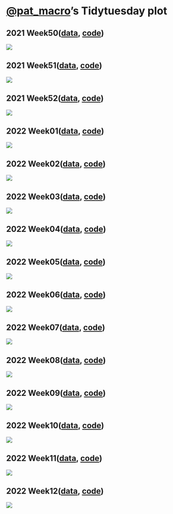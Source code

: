 [@pat_macro](https://twitter.com/pat_macro)’s Tidytuesday plot
================

## 2021 Week50([data](https://github.com/rfordatascience/tidytuesday/blob/master/data/2021/2021-12-07/readme.md), [code](https://github.com/ocean-v/my_tidytuesday/blob/main/code/Week_50_code.r))

![](images/2021_week50_result_plot.png)

## 2021 Week51([data](https://github.com/rfordatascience/tidytuesday/blob/master/data/2021/2021-12-14/readme.md), [code](https://github.com/ocean-v/my_tidytuesday/blob/main/code/Week_51_code.r))

![](images/2021_week51_result_plot.png)

## 2021 Week52([data](https://github.com/rfordatascience/tidytuesday/blob/master/data/2021/2021-12-21/readme.md), [code](https://github.com/ocean-v/my_tidytuesday/blob/main/code/Week_52_code.r))

![](images/2021_week52_result_plot.png)

## 2022 Week01([data](), [code](https://github.com/ocean-v/my_tidytuesday/blob/main/code/2022_Week_01_code.r))

![](images/2022_week01_result_plot.png)

## 2022 Week02([data](https://github.com/rfordatascience/tidytuesday/blob/master/data/2022/2022-01-11/readme.md), [code](https://github.com/ocean-v/my_tidytuesday/blob/main/code/2022_Week_02_code.r))

![](images/2022_week02_anime.gif)

## 2022 Week03([data](https://github.com/rfordatascience/tidytuesday/blob/master/data/2022/2022-01-18/readme.md), [code](https://github.com/ocean-v/my_tidytuesday/blob/main/code/2022_Week_03_code.r))

![](images/2022_week03_result_plot.png)

## 2022 Week04([data](https://github.com/rfordatascience/tidytuesday/blob/master/data/2022/2022-01-25/readme.md), [code](https://github.com/ocean-v/my_tidytuesday/blob/main/code/2022_Week_04_code.r))

![](images/2022_week04_result_plot.png)

## 2022 Week05([data](https://github.com/rfordatascience/tidytuesday/blob/master/data/2022/2022-02-01/readme.md), [code](https://github.com/ocean-v/my_tidytuesday/blob/main/code/2022_Week_05_code.r))

![](images/2022_week05_result_plot.png)

## 2022 Week06([data](https://github.com/rfordatascience/tidytuesday/blob/master/data/2022/2022-02-08/readme.md), [code](https://github.com/ocean-v/my_tidytuesday/blob/main/code/2022_Week_06_code.r))

![](images/2022_week06_result_plot.png)

## 2022 Week07([data](https://github.com/rfordatascience/tidytuesday/blob/master/data/2022/2022-02-15/readme.md), [code](https://github.com/ocean-v/my_tidytuesday/blob/main/code/2022_Week_07_code.r))

![](images/2022_week07_result_plot.png)

## 2022 Week08([data](https://github.com/rfordatascience/tidytuesday/blob/master/data/2022/2022-02-22/readme.md), [code](https://github.com/ocean-v/my_tidytuesday/blob/main/code/2022_Week_08_code.r))

![](images/2022_week08_result_plot.png)

## 2022 Week09([data](https://github.com/rfordatascience/tidytuesday/blob/master/data/2022/2022-03-01/readme.md), [code](https://github.com/ocean-v/my_tidytuesday/blob/main/code/2022_Week_09_code.r))

![](images/2022_week09_anime.gif)

## 2022 Week10([data](https://github.com/rfordatascience/tidytuesday/blob/master/data/2022/2022-03-08/readme.md), [code](https://github.com/ocean-v/my_tidytuesday/blob/main/code/2022_Week_10_code.r))

![](images/2022_week10_result_plot.png)

## 2022 Week11([data](https://github.com/rfordatascience/tidytuesday/blob/master/data/2022/2022-03-15/readme.md), [code](https://github.com/ocean-v/my_tidytuesday/blob/main/code/2022_Week_11_code.r))

![](images/2022_week11_result_plot.png)

## 2022 Week12([data](https://github.com/rfordatascience/tidytuesday/blob/master/data/2022/2022-03-22/readme.md), [code](https://github.com/ocean-v/my_tidytuesday/blob/main/code/2022_Week_12_code.r))

![](images/2022_week12_result_plot.png)
